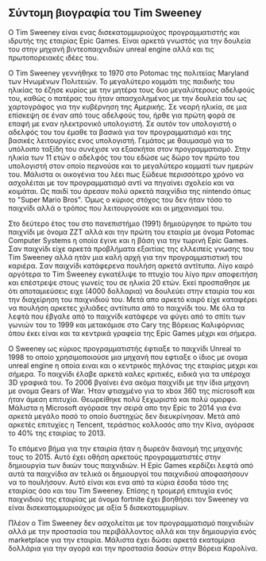## Σύντομη βιογραφία του Tim Sweeney

Ο Tim Sweeney είναι ενας δισεκατομμυριούχος προγραμματιστής και ιδρυτής της εταιρίας Epic Games. Είναι αρκετά γνωστός για την δουλεία του στην μηχανή βιντεοπαιχνιδιών unreal engine αλλά και τις πρωτοπορειακές ιδέες του.


Ο Tim Sweeney γεννήθηκε το 1970 στο Potomac της πολιτείας Maryland των Ηνωμένων Πολιτειών. Το μεγαλύτερο κομμάτι της παιδικής του ηλικίας το έζησε κυρίος με την μητέρα τους δυο μεγαλύτερους αδελφούς του, καθώς ο πατέρας του ήταν απασχολημένος με την δουλεία του ως χαρτογράφος για την κυβέρνηση της Αμερικής. Σε νεαρή ηλικία, σε μια επίσκεψη σε έναν από τους αδελφούς του, ήρθε για πρώτη φορά σε επαφή με εναν ηλεκτρονικό υπολογιστή. Σε αυτόν τον υπολογιστή ο αδελφός του του έμαθε τα βασικά για τον προγραμματισμό και της βασικές λειτουργίες ενος υπολογιστή. Γεμάτος με θαυμασμό για το υπόλοιπο ταξίδη του συνέχισε να εξασκήται στον προγραμματισμό. Στην ηλικία των 11 ετών ο αδελφός του του εδώσε ως δώρο τον πρώτο του υπολογιστή στον οποίο περνούσε και το μεγαλύτερο κομματί των ημερών του. Μάλιστα οι οικογένια του λέει πως ξώδευε περισσότερο χρόνο να ασχολέιται με τον προγραμματισμό αντί να πηγαίνει σχολείο και να κοιμάται. Ως παιδί του άρεσαν πολύ αρκετά παιχνίδια της nintendo όπως το "Super Mario Bros". Όμως ο κύριος στόχος του δεν ήταν τόσο το παιχνίδι αλλά ο τρόπος που λειτουργούσε και οι μηχανισμοί του.


Στο δεύτερο έτος του στο πανεπιστήμιο (1991) δημιούργησε το πρώτο του παιχνίδι με όνομα ZZT αλλά και την πρώτη του εταιρία με όνομα Potomac Computer Systems η οποία έγινε και η βάση για την τωρινή Epic Games. Σαν παιχνίδι είχε αρκετά προβλήματα εξαιτίας της ελλειπείς γνωσης του Tim Sweeney αλλά ητάν μια καλή αρχή για την προγραμματιστική του καριέρα. Σαν παιχνίδι κατάφερενα πουλήση αρκετά αντίτυπα. Λίγο καιρό αργότερα το Tim Sweeney εγκατέλιψε το πτυχίο του λίγο πριν αποφειτήση και επέστρεψε στους γωνείς του σε ηλικία 20 ετών. Εκεί προσπαθησε με ότι αποταμιεύσεις ειχε (4000 δολλαρια) να δουλεύει στην εταιρία του και την διαχείρηση του παιχνιδιού του. Μετά απο αρκετό καιρό είχε καταφέρει να πουλήση αρκετες χιλιάδες αντίτυπα από το παιχνίδι του. Με όλα τα λεφτά που έβγαλε από το παιχνίδι κατάφερε να φύγει από το σπίτι των γωνιών του το 1999 και μετακόμισε στo Cary της Βόρειας Καλιφόρνιας όπου έκει είναι και τα κεντρικά γραφεία της Epic Games μέχρι και σήμερα.

Ο Sweeney ως κύριος προγραμματιστής έφτιαξε το παιχνίδι Unreal το 1998 το οποίο χρησιμοποιούσε μια μηχανή που εφτιαξε ο ίδιος με ονομα unreal engine η οποία ειναι και ο κεντρικός πηλόνας της εταιρίας μεχρι και σήμερα. Το παιχνίδι έλαβε αρκετά καλες κριτικές, ειδικά για τα υπέροχα 3D γραφικά του. Το 2006 βγαίνει ένα ακόμα παιχνίδι με την ίδια μηχανη με ονομα Gears of War. Ήταν φτιαχμένο για το xbox 360 της microsoft και ήταν άμεση επιτυχία. Θεωρείθηκε πολύ ξεχωριστό και πολύ ομορφο. Μάλιστα η Microsoft αγόρασε την σειρά απο την Epic το 2014 για ένα αρκετά μεγάλο ποσό το οποίο δυστηχώς δεν διευκρίνησαν. Μετά από αρκετές επιτυχίες η Tencent, τεράστιος κολλοσός απο την Κίνα, αγόρασε το 40% της εταιρίας το 2013. 

Το επόμενο βήμα για την εταιρία ήταν η δωρεάν διανομή της μηχανής τους το 2015. Αυτό έχει οθήση αρκετούς προγραμματιστές στην δημιουργία των δικών τους παιχνιδιών. Η Epic Games κερδίζει λεφτά από αυτά τα παιχνίδια αν τελικά οι δημιουργοί του παιχνιδιού αποφασήσουν να το πουλήσουν. Αυτό είναι και ενα από τα κύρια έσοδα τόσο της εταιρίας όσο  και του Tim Sweeney.
Επίσης η τρομερή επιτυχία ενός παιχνιδιού της εταιρίας με όνομα fortnite έχει βοηθήσει τον Sweeney να είναι δισεκατομμυριούχος με αξία 5 δισεκατομμυρίων.

Πλέον ο Tim Sweeney δεν ασχολείται με τον προγραμματισμό παιχνιδιών αλλά με την προστασία του περιβάλλοντος αλλά και την δημιουργία ενός marketplace για την εταιρία. Μάλιστα έχει δώσει αρκετά εκατομίρια δολλάρια για την αγορά και την προστασία δασών στην Βόρεια Καρολίνα.
